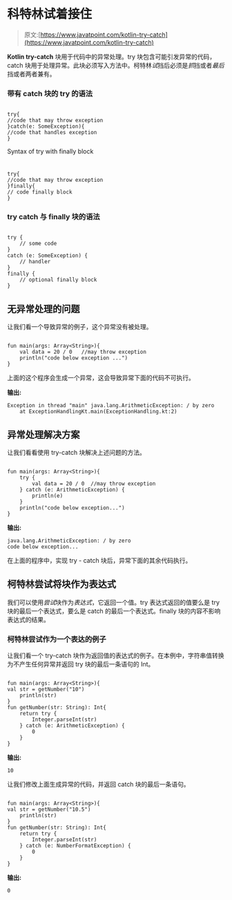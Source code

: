 # 科特林试着接住

> 原文:[https://www.javatpoint.com/kotlin-try-catch](https://www.javatpoint.com/kotlin-try-catch)

**Kotlin try-catch** 块用于代码中的异常处理。try 块包含可能引发异常的代码，catch 块用于处理异常。此块必须写入方法中。柯特林*试*挡后必须是*抓*挡或者*最后*挡或者两者兼有。

### 带有 catch 块的 try 的语法

```

try{  
//code that may throw exception  
}catch(e: SomeException){
//code that handles exception
}  

```

Syntax of try with finally block

### 

```

try{  
//code that may throw exception  
}finally{
// code finally block
}  

```

### try catch 与 finally 块的语法

```

try {
    // some code
}
catch (e: SomeException) {
    // handler
}
finally {
    // optional finally block
}

```

## 无异常处理的问题

让我们看一个导致异常的例子，这个异常没有被处理。

```

fun main(args: Array<String>){
    val data = 20 / 0   //may throw exception
    println("code below exception ...")
}

```

上面的这个程序会生成一个异常，这会导致异常下面的代码不可执行。

**输出:**

```
Exception in thread "main" java.lang.ArithmeticException: / by zero
	at ExceptionHandlingKt.main(ExceptionHandling.kt:2)

```

## 异常处理解决方案

让我们看看使用 try-catch 块解决上述问题的方法。

```

fun main(args: Array<String>){
    try {
        val data = 20 / 0  //may throw exception
    } catch (e: ArithmeticException) {
        println(e)
    }
    println("code below exception...")
}

```

**输出:**

```
java.lang.ArithmeticException: / by zero
code below exception...

```

在上面的程序中，实现 try - catch 块后，异常下面的其余代码执行。

## 柯特林尝试将块作为表达式

我们可以使用*尝试*块作为*表达式*，它返回一个值。try 表达式返回的值要么是 try 块的最后一个表达式，要么是 catch 的最后一个表达式。finally 块的内容不影响表达式的结果。

### 柯特林尝试作为一个表达的例子

让我们看一个 try-catch 块作为返回值的表达式的例子。在本例中，字符串值转换为不产生任何异常并返回 try 块的最后一条语句的 Int。

```

fun main(args: Array<String>){
val str = getNumber("10")
    println(str)
}
fun getNumber(str: String): Int{
    return try {
        Integer.parseInt(str)
    } catch (e: ArithmeticException) {
        0
    }
}

```

**输出:**

```
10

```

让我们修改上面生成异常的代码，并返回 catch 块的最后一条语句。

```

fun main(args: Array<String>){
val str = getNumber("10.5")
    println(str)
}
fun getNumber(str: String): Int{
    return try {
        Integer.parseInt(str)
    } catch (e: NumberFormatException) {
        0
    }
}

```

**输出:**

```
0

```